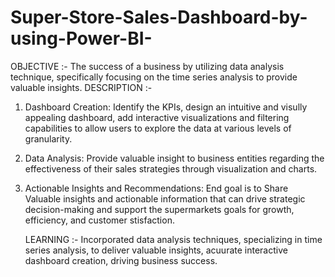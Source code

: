 # Super-Store-Sales-Dashboard-by-using-Power-BI-
OBJECTIVE :-
The success of a business by utilizing data analysis technique, specifically focusing on the
time series analysis to provide valuable insights.
DESCRIPTION :-
1. Dashboard Creation: Identify the KPIs, design an intuitive and visully appealing dashboard, add interactive
   visualizations and filtering capabilities to allow users to explore the data at various levels of granularity.

2. Data Analysis: Provide valuable insight to business entities regarding the effectiveness of their sales strategies 
    through visualization and charts.

3. Actionable Insights and Recommendations: End goal is to Share Valuable insights and actionable information that can
   drive strategic decision-making and support the supermarkets goals for growth, efficiency, and customer stisfaction.

   LEARNING :-
   Incorporated data analysis techniques, specializing in time series analysis, to deliver valuable insights, acuurate
   interactive dashboard creation, driving business success.
